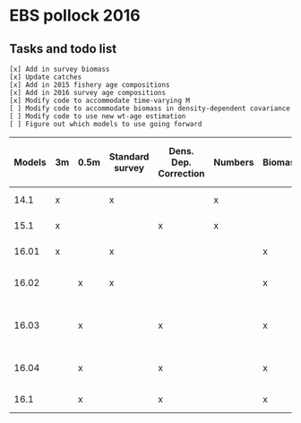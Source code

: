 # EBS pollock 2016
## Tasks and todo list
    [x] Add in survey biomass     
    [x] Update catches     
    [x] Add in 2015 fishery age compositions      
    [x] Add in 2016 survey age compositions     
    [x] Modify code to accommodate time-varying M
    [ ] Modify code to accommodate biomass in density-dependent covariance
    [ ] Modify code to use new wt-age estimation
    [ ] Figure out which models to use going forward     

| Models | 3m | 0.5m | Standard survey | Dens. Dep. Correction | Numbers | Biomass | Numbers | Biomass | 15.1 Input sample sizes | Revised input sample sizes | wt 15.1 | wt 16.0 | Description                             |
|--------|----|------|-----------------|-----------------------|---------|---------|---------|---------|-------------------------|----------------------------|---------|---------|-----------------------------------------|
| 14.1   | x  |      | x               |                       | x       |         | x       |         | x                       |                            | x       |         | 2014 model                              |
| 15.1   | x  |      |                 | x                     | x       |         | x       |         | x                       |                            | x       |         | 2015 model                              |
| 16.01  | x  |      | x               |                       |         | x       |         | x       | x                       |                            | x       |         | Transition to biomass                   |
| 16.02  |    | x    | x               |                       |         | x       |         | x       | x                       |                            | x       |         | Transition to ATS 0.5m                  |
| 16.03  |    | x    |                 | x                     |         | x       |         | x       |                         |                            | x       |         | Transition to BTS dens. dep. Correction |
| 16.04  |    | x    |                 | x                     |         | x       |         | x       |                         | x                          | x       |         | Input sample size adjustment            |
| 16.1   |    | x    |                 | x                     |         | x       |         | x       |                         | x                          |         | x       | Proposed model                          |
